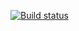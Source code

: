 [![Build status](https://ci.appveyor.com/api/projects/status/d8ytvxn2bi3e0x4g/branch/master?svg=true)](https://ci.appveyor.com/project/Tatachel74/appveyor-b4jmn/branch/master)
